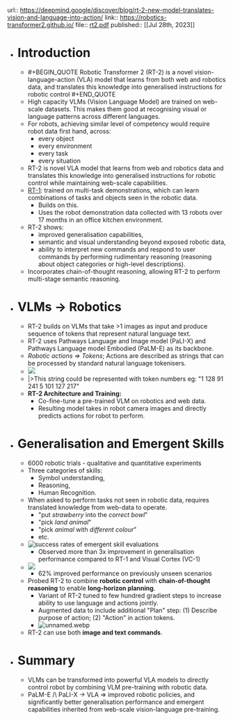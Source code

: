 url:: https://deepmind.google/discover/blog/rt-2-new-model-translates-vision-and-language-into-action/
link:: https://robotics-transformer2.github.io/
file:: [rt2.pdf](../assets/rt2_1713266786953_0.pdf)
published:: [[Jul 28th, 2023]]

- # Introduction
	- #+BEGIN_QUOTE
	  Robotic Transformer 2 (RT-2) is a novel vision-language-action (VLA) model that learns from both web and robotics data, and translates this knowledge into generalised instructions for robotic control
	  #+END_QUOTE
	- High capacity VLMs (Vision Language Model) are trained on web-scale datasets. This makes them good at recognising visual or language patterns across different languages.
	- For robots, achieving similar level of competency would require robot data first hand, across:
		- every object
		- every environment
		- every task
		- every situation
	- RT-2 is novel VLA model that learns from web and robotics data and translates this knowledge into generalised instructions for robotic control while maintaining web-scale capabilities.
	- [RT-1](https://research.google/blog/rt-1-robotics-transformer-for-real-world-control-at-scale/): trained on multi-task demonstrations, which can learn combinations of tasks and objects seen in the robotic data.
		- Builds on this.
		- Uses the robot demonstration data collected with 13 robots over 17 months in an office kitchen environment.
	- RT-2 shows:
		- improved generalisation capabilities,
		- semantic and visual understanding beyond exposed robotic data,
		- ability to interpret new commands and respond to user commands by performing rudimentary reasoning (reasoning about object categories or high-level descriptions).
	- Incorporates chain-of-thought reasoning, allowing RT-2 to perform multi-stage semantic reasoning.
- # VLMs -> Robotics
	- RT-2 builds on VLMs that take >1 images as input and produce sequence of tokens that represent natural language text.
	- RT-2 uses Pathways Language and Image model (PaLI-X) and Pathways Language model Embodied (PaLM-E) as its backbone.
	- *Robotic actions => Tokens*; Actions are described as strings that can be processed by standard natural language tokenisers.
	- ![](https://lh3.googleusercontent.com/kXU5F9WVMd1eaTuwwU-QB3HbbDy1A6YPZQ-kdM65mRCpFwNgNEp34xJrfqW60iQYtBhxfBWuGNex8RoEOTR4_oDpJv_Qj4tUp0A_WcFTch5aJ-QD=w1070)
	- |>This string could be represented with token numbers eg: "1 128 91 241 5 101 127 217"
	- **RT-2 Architecture and Training:**
		- Co-fine-tune a pre-trained VLM on robotics and web data.
		- Resulting model takes in robot camera images and directly predicts actions for robot to perform.
- # Generalisation and Emergent Skills
	- 6000 robotic trials - qualitative and quantitative experiments
	- Three categories of skills:
		- Symbol understanding,
		- Reasoning,
		- Human Recognition.
	- When asked to perform tasks not seen in robotic data, requires translated knowledge from web-data to operate.
		- "put *strawberry* into the *correct bowl*"
		- "pick *land animal*"
		- "pick *animal* with *different colour*"
		- etc.
	- ![success rates of emergent skill evaluations](https://lh3.googleusercontent.com/4yaN_bq7MT1gaQ3ebf0hutNQAdm5an_tCJ_8PEeZla9mu4nKyTJfdYIQl9cgp0GwTjQNjZL_8lGt3IlzjGe7TKr8lNZs6yq8cYmX1fMk7gfOa1wvkw=w1232-rw)
		- Observed more than 3x improvement in generalisation performance compared to RT-1 and Visual Cortex (VC-1)
	- ![](https://deepmind.google/api/blob/website/images/64c28bb0a7e46157ca3edb96_64c2566864b91d6bd0590f.original_SdQBLUz.svg)
		- 62% improved performance on previously unseen scenarios
	- Probed RT-2 to combine **robotic control** with **chain-of-thought reasoning** to enable **long-horizon planning**.
		- Variant of RT-2 tuned to few hundred gradient steps to increase ability to use language and actions jointly.
		- Augmented data to include additional "Plan" step: (1) Describe purpose of action; (2) "Action" in action tokens.
		- ![unnamed.webp](https://lh3.googleusercontent.com/b-Rfo69ZIkh3cwd_Flyniskrza5l7P-VI1zknpxd8Z_tqR-GB25b_9eN0tFX3k6wKeyTW5MFOzXC24GCiBWaMvcNZnI_Q0cVGIM-fyEVWOn_Xx6J=w1232-rw)
	- RT-2 can use both **image and text commands**.
- # Summary
	- VLMs can be transformed into powerful VLA models to directly control robot by combining VLM pre-training with robotic data.
	- PaLM-E /\ PaLI-X -> VLA => improved robotic policies, and significantly better generalisation performance and emergent capabilities inherited from web-scale vision-language pre-training.